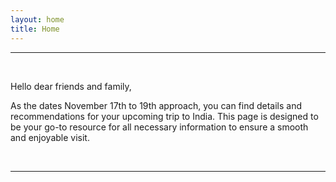 ```yaml
---
layout: home
title: Home
---
```

<style>
  body {
    background-image: url("img/PXL_20230913_035201957.jpg");
    background-size: cover;
    background-position: center;
  }
</style>
--------
&nbsp;

<!--
<img src="img/PXL_20230913_035201957.jpg" alt="Imke and Parichay" align="left" width="350" style="margin-right: 30px"/>
-->
Hello dear friends and family,

As the dates November 17th to 19th approach, you can find details and recommendations for your upcoming trip to India. This page is designed to be your go-to resource for all necessary information to ensure a smooth and enjoyable visit.

&nbsp;

-------------------------
&nbsp;
&nbsp;
&nbsp;
&nbsp;
